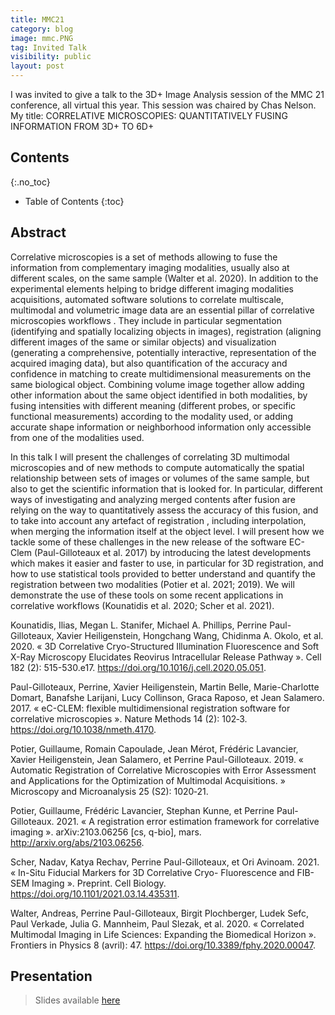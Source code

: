 ```yaml
---
title: MMC21
category: blog
image: mmc.PNG
tag: Invited Talk
visibility: public
layout: post
---
```


I was invited to give a talk to the 3D+ Image Analysis session of the MMC 21 conference, all virtual this year. This session was chaired by Chas Nelson. My title: CORRELATIVE MICROSCOPIES: QUANTITATIVELY FUSING INFORMATION FROM 3D+ TO 6D+

## Contents
{:.no_toc}

* Table of Contents
{:toc}

## Abstract
Correlative microscopies is a set of methods allowing to fuse the information from complementary imaging modalities,  usually also at different scales, on the same sample (Walter et al. 2020). 
In addition to the experimental elements helping to bridge different imaging modalities acquisitions, automated software solutions to correlate multiscale, multimodal and volumetric image data are an essential pillar of correlative microscopies workflows . They include in particular segmentation (identifying and spatially localizing objects in images), registration (aligning different images of the same or similar objects) and visualization (generating a comprehensive, potentially interactive, representation of the acquired imaging data), but also quantification of the accuracy and confidence in matching to create multidimensional measurements on the same biological object. Combining volume image together allow adding other information about the same object identified in both modalities, by fusing intensities with different meaning (different probes, or specific functional measurements) according to the modality used, or adding accurate shape information or neighborhood information only accessible from one of the modalities used. 

In this talk I will  present the challenges of correlating 3D multimodal microscopies and of new methods to compute automatically the spatial relationship between sets of images or volumes of the same sample, but also to get the scientific information that is looked for. In particular, different ways of investigating and analyzing merged contents after fusion are relying on the way to quantitatively assess the accuracy of this fusion, and to take into account any artefact of registration , including interpolation, when merging the information itself at the object level.
 I will present how we tackle some of these challenges in the new release of the software EC-Clem (Paul-Gilloteaux et al. 2017) by introducing the latest developments which makes it easier and faster to use, in particular for 3D registration, and how to use statistical tools provided to better understand and quantify the registration between two modalities (Potier et al. 2021; 2019).  We will demonstrate the use of these tools on some recent applications in correlative workflows (Kounatidis et al. 2020; Scher et al. 2021).


Kounatidis, Ilias, Megan L. Stanifer, Michael A. Phillips, Perrine Paul-Gilloteaux, Xavier Heiligenstein, Hongchang Wang, Chidinma A. Okolo, et al. 2020. « 3D Correlative Cryo-Structured Illumination Fluorescence and Soft X-Ray Microscopy Elucidates Reovirus Intracellular Release Pathway ». Cell 182 (2): 515-530.e17. https://doi.org/10.1016/j.cell.2020.05.051.

Paul-Gilloteaux, Perrine, Xavier Heiligenstein, Martin Belle, Marie-Charlotte Domart, Banafshe Larijani, Lucy Collinson, Graca Raposo, et Jean Salamero. 2017. « eC-CLEM: flexible multidimensional registration software for correlative microscopies ». Nature Methods 14 (2): 102‑3. https://doi.org/10.1038/nmeth.4170.

Potier, Guillaume, Romain Capoulade, Jean Mérot, Frédéric Lavancier, Xavier Heiligenstein, Jean Salamero, et Perrine Paul-Gilloteaux. 2019. « Automatic Registration of Correlative Microscopies with Error Assessment and Applications for the Optimization of Multimodal Acquisitions. » Microscopy and Microanalysis 25 (S2): 1020‑21.

Potier, Guillaume, Frédéric Lavancier, Stephan Kunne, et Perrine Paul-Gilloteaux. 2021. « A registration error estimation framework for correlative imaging ». arXiv:2103.06256 [cs, q-bio], mars. http://arxiv.org/abs/2103.06256.

Scher, Nadav, Katya Rechav, Perrine Paul-Gilloteaux, et Ori Avinoam. 2021. « In-Situ Fiducial Markers for 3D Correlative Cryo- Fluorescence and FIB-SEM Imaging ». Preprint. Cell Biology. https://doi.org/10.1101/2021.03.14.435311.

Walter, Andreas, Perrine Paul-Gilloteaux, Birgit Plochberger, Ludek Sefc, Paul Verkade, Julia G. Mannheim, Paul Slezak, et al. 2020. « Correlated Multimodal Imaging in Life Sciences: Expanding the Biomedical Horizon ». Frontiers in Physics 8 (avril): 47. https://doi.org/10.3389/fphy.2020.00047.






## Presentation

> Slides available [here](https://f1000research.com/slides/10-547)